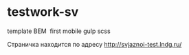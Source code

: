 # testwork-sv
template BEM  first mobile gulp scss

Страничка находится по адресу http://svjaznoi-test.lndg.ru/

